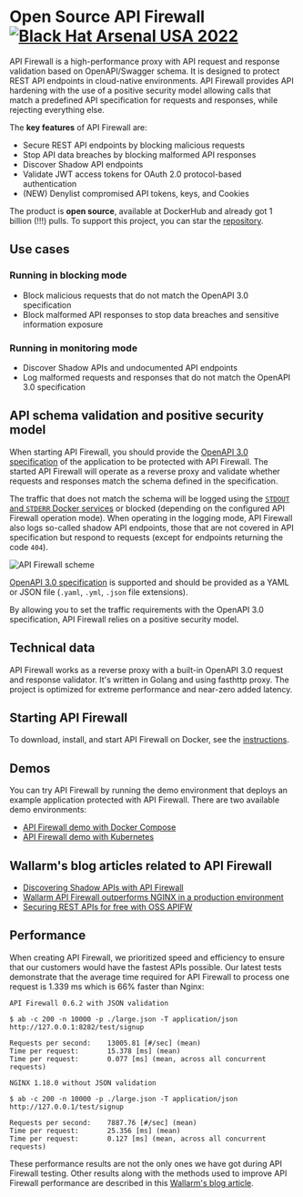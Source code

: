 # Open Source API Firewall [![Black Hat Arsenal USA 2022](https://github.com/wallarm/api-firewall/blob/main/images/BHA2022.svg?raw=true)](https://www.blackhat.com/us-22/arsenal/schedule/index.html#open-source-api-firewall-new-features--functionalities-28038)

API Firewall is a high-performance proxy with API request and response validation based on OpenAPI/Swagger schema. It is designed to protect REST API endpoints in cloud-native environments. API Firewall provides API hardening with the use of a positive security model allowing calls that match a predefined API specification for requests and responses, while rejecting everything else.

The **key features** of API Firewall are:

* Secure REST API endpoints by blocking malicious requests
* Stop API data breaches by blocking malformed API responses
* Discover Shadow API endpoints
* Validate JWT access tokens for OAuth 2.0 protocol-based authentication
* (NEW) Denylist compromised API tokens, keys, and Cookies

The product is **open source**, available at DockerHub and already got 1 billion (!!!) pulls. To support this project, you can star the [repository](https://hub.docker.com/r/wallarm/api-firewall).

## Use cases

### Running in blocking mode
* Block malicious requests that do not match the OpenAPI 3.0 specification
* Block malformed API responses to stop data breaches and sensitive information exposure

### Running in monitoring mode
* Discover Shadow APIs and undocumented API endpoints
* Log malformed requests and responses that do not match the OpenAPI 3.0 specification

## API schema validation and positive security model

When starting API Firewall, you should provide the [OpenAPI 3.0 specification](https://swagger.io/specification/) of the application to be protected with API Firewall. The started API Firewall will operate as a reverse proxy and validate whether requests and responses match the schema defined in the specification.

The traffic that does not match the schema will be logged using the [`STDOUT` and `STDERR` Docker services](https://docs.docker.com/config/containers/logging/) or blocked (depending on the configured API Firewall operation mode). When operating in the logging mode, API Firewall also logs so-called shadow API endpoints, those that are not covered in API specification but respond to requests (except for endpoints returning the code `404`).

![API Firewall scheme](https://github.com/wallarm/api-firewall/blob/main/images/Firewall%20opensource%20-%20vertical.gif?raw=true)

[OpenAPI 3.0 specification](https://swagger.io/specification/) is supported and should be provided as a YAML or JSON file (`.yaml`, `.yml`, `.json` file extensions).

By allowing you to set the traffic requirements with the OpenAPI 3.0 specification, API Firewall relies on a positive security model.

## Technical data

API Firewall works as a reverse proxy with a built-in OpenAPI 3.0 request and response validator. It's written in Golang and using fasthttp proxy. The project is optimized for extreme performance and near-zero added latency.

## Starting API Firewall

To download, install, and start API Firewall on Docker, see the [instructions](https://docs.wallarm.com/api-firewall/installation-guides/docker-container/).

## Demos

You can try API Firewall by running the demo environment that deploys an example application protected with API Firewall. There are two available demo environments:

* [API Firewall demo with Docker Compose](https://github.com/wallarm/api-firewall/tree/main/demo/docker-compose)
* [API Firewall demo with Kubernetes](https://github.com/wallarm/api-firewall/tree/main/demo/kubernetes)

## Wallarm's blog articles related to API Firewall

* [Discovering Shadow APIs with API Firewall](https://lab.wallarm.com/discovering-shadow-apis-with-a-api-firewall/)
* [Wallarm API Firewall outperforms NGINX in a production environment](https://lab.wallarm.com/wallarm-api-firewall-outperforms-nginx-in-a-production-environment/)
* [Securing REST APIs for free with OSS APIFW](https://lab.wallarm.com/securing-rest-with-free-api-firewall-how-to-guide/)

## Performance

When creating API Firewall, we prioritized speed and efficiency to ensure that our customers would have the fastest APIs possible. Our latest tests demonstrate that the average time required for API Firewall to process one request is 1.339 ms which is 66% faster than Nginx:

```
API Firewall 0.6.2 with JSON validation

$ ab -c 200 -n 10000 -p ./large.json -T application/json http://127.0.0.1:8282/test/signup

Requests per second:    13005.81 [#/sec] (mean)
Time per request:       15.378 [ms] (mean)
Time per request:       0.077 [ms] (mean, across all concurrent requests)

NGINX 1.18.0 without JSON validation

$ ab -c 200 -n 10000 -p ./large.json -T application/json http://127.0.0.1/test/signup

Requests per second:    7887.76 [#/sec] (mean)
Time per request:       25.356 [ms] (mean)
Time per request:       0.127 [ms] (mean, across all concurrent requests)
```

These performance results are not the only ones we have got during API Firewall testing. Other results along with the methods used to improve API Firewall performance are described in this [Wallarm's blog article](https://lab.wallarm.com/wallarm-api-firewall-outperforms-nginx-in-a-production-environment/).

